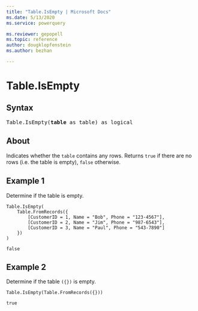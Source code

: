 ```yaml
---
title: "Table.IsEmpty | Microsoft Docs"
ms.date: 5/13/2020
ms.service: powerquery

ms.reviewer: gepopell
ms.topic: reference
author: dougklopfenstein
ms.author: bezhan

---
```

# Table.IsEmpty

## Syntax

<pre>
Table.IsEmpty(<b>table</b> as table) as logical 
</pre>
  
## About  
Indicates whether the `table` contains any rows. Returns `true` if there are no rows (i.e. the table is empty), `false` otherwise.

## Example 1
Determine if the table is empty.

```powerquery-m
Table.IsEmpty(
    Table.FromRecords({
        [CustomerID = 1, Name = "Bob", Phone = "123-4567"],
        [CustomerID = 2, Name = "Jim", Phone = "987-6543"],
        [CustomerID = 3, Name = "Paul", Phone = "543-7890"]
    })
)
```

`false`

## Example 2
Determine if the table `({})` is empty.

```powerquery-m
Table.IsEmpty(Table.FromRecords({}))
```

`true`
